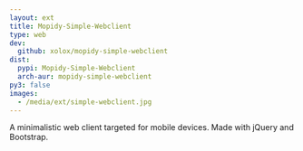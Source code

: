 ```yaml
---
layout: ext
title: Mopidy-Simple-Webclient
type: web
dev:
  github: xolox/mopidy-simple-webclient
dist:
  pypi: Mopidy-Simple-Webclient
  arch-aur: mopidy-simple-webclient
py3: false
images:
  - /media/ext/simple-webclient.jpg
---
```


A minimalistic web client targeted for mobile devices.
Made with jQuery and Bootstrap.

